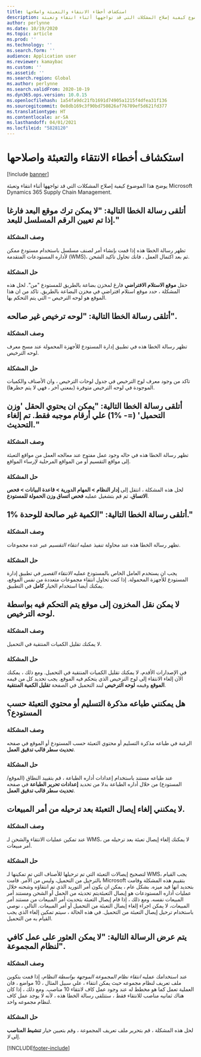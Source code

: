 ```yaml
---
title: استكشاف أخطاء الانتقاء والتعبئة واصلاحها
description: يوضح هذا الموضوع كيفية إصلاح المشكلات التي قد تواجهها أثناء انتقاء وتعبئة Microsoft Dynamics 365 Supply Chain Management.
author: perlynne
ms.date: 10/19/2020
ms.topic: article
ms.prod: ''
ms.technology: ''
ms.search.form: ''
audience: Application user
ms.reviewer: kamaybac
ms.custom: ''
ms.assetid: ''
ms.search.region: Global
ms.author: perlynne
ms.search.validFrom: 2020-10-19
ms.dyn365.ops.version: 10.0.15
ms.openlocfilehash: 1a54fa9dc21fb1691d74905a1215f4dfea31f136
ms.sourcegitcommit: 0e8db169c3f90bd750826af76709ef5d621fd377
ms.translationtype: HT
ms.contentlocale: ar-SA
ms.lasthandoff: 04/01/2021
ms.locfileid: "5828120"
---
```

# <a name="troubleshoot-picking-and-packing"></a>استكشاف أخطاء الانتقاء والتعبئة واصلاحها

[!include [banner](../includes/banner.md)]

يوضح هذا الموضوع كيفية إصلاح المشكلات التي قد تواجهها أثناء انتقاء وتعبئة Microsoft Dynamics 365 Supply Chain Management.

## <a name="i-receive-the-following-error-message-dimension-location-cant-be-left-blank-if-dimension-serial-number-is-set"></a>أتلقى رسالة الخطا التالية: "لا يمكن ترك موقع البعد فارغا إذا تم تعيين الرقم المسلسل للبعد."

### <a name="issue-description"></a>وصف المشكلة

تظهر رسالة الخطا هذه إذا قمت بإنشاء أمر لصنف مسلسل باستخدام مستودع ممكن لأداره المستودعات المتقدمة (WMS)، ثم بعد اكتمال العمل ، فانك تحاول تاكيد الشحن.

### <a name="issue-resolution"></a>حل المشكلة

حقل **موقع الاستلام الافتراضي** فارغ لمخزن بضاعة بالطريق للمستودع "من". لحل هذه المشكلة ، حدد موقع استلام افتراضي في مخزن البضاعة بالطريق. تاكد من ان هذا الموقع هو لوحه الترخيص – التي يتم التحكم بها.

## <a name="i-receive-the-following-error-message-invalid-license-plate"></a>أتلقى رسالة الخطا التالية: "لوحه ترخيص غير صالحه".

### <a name="issue-description"></a>وصف المشكلة

تظهر رسالة الخطا هذه في تطبيق إدارة المستودع للأجهزة المحمولة عند مسح معرف لوحه الترخيص.

### <a name="issue-resolution"></a>حل المشكلة

تاكد من وجود معرف لوح الترخيص في جدول لوحات الترخيص ، وان الأصناف والكميات الموجودة في لوحه الترخيص متوفرة (بمعني آخر ، فهي لا يتم حظرها).

## <a name="i-receive-the-following-error-message-field-load-weight-1-can-only-contain-positive-numbers-update-has-been-canceled"></a>أتلقى رسالة الخطا التالية: "يمكن ان يحتوي الحقل 'وزن التحميل' (=- %1) علي أرقام موجبه فقط. تم إلغاء التحديث."

### <a name="issue-description"></a>وصف المشكلة

تظهر رسالة الخطا هذه في حاله وجود عمل مفتوح عند معالجه العمل من مواقع التعبئة إلى مواقع التقسيم أو من المواقع المرحلية لإرساء المواقع.

### <a name="issue-resolution"></a>حل المشكلة

لحل هذه المشكلة ، انتقل إلى **إدار النظام \> المهام الدورية \> قاعدة البيانات \> فحص الاتساق**، ثم قم بتشغيل عمليه **فحص اتساق وزن الحمولة للمستودع**.

## <a name="i-receive-the-following-error-message-the-quantity-is-not-valid-for-unit-1"></a>أتلقى رسالة الخطا التالية: "الكمية غير صالحة للوحدة %1."

### <a name="issue-description"></a>وصف المشكلة

تظهر رسالة الخطا هذه عند محاولة تنفيذ عمليه *انتقاء التقسيم* عبر عده مجموعات.

### <a name="issue-resolution"></a>حل المشكلة

يجب ان يستخدم العامل الخاص بالمستودع عمليه *الانتقاء القصير* في تطبيق إدارة المستودع للأجهزة المحمولة. إذا كنت تحاول انتقاء مجموعات متعددة من نفس الموقع، يمكنك أيضا استخدام الخيار **كامل** في التطبيق.

## <a name="i-cant-move-inventory-to-a-location-that-is-license-platecontrolled"></a>لا يمكن نقل المخزون إلى موقع يتم التحكم فيه بواسطة لوحه الترخيص.

### <a name="issue-description"></a>وصف المشكلة

لا يمكنك تقليل الكميات المنتقية في التحميل.

### <a name="issue-resolution"></a>حل المشكلة

في الإصدارات الأقدم، لا يمكنك تقليل الكميات المنتقية في التحميل. ومع ذلك ، يمكنك الآن إلغاء الانتقاء إلى لوح الترخيص الذي يتحكم فيه الموقع. يجب تحديد كل من قيمه **الموقع** وقيمه **لوحه الترخيص** لبند التحميل في الصفحة **تقليل الكمية المنتقية**.

## <a name="can-i-print-a-delivery-note-or-packing-content-by-warehouse"></a>هل يمكنني طباعه مذكرة التسليم أو محتوي التعبئة حسب المستودع؟

### <a name="issue-description"></a>وصف المشكلة

الرغبة في طباعه مذكرة التسليم أو محتوي التعبئة حسب المستودع أو الموقع في صفحه **تحديث سطر قالب تدقيق العمل**.

### <a name="issue-resolution"></a>حل المشكلة

عند طباعه مستند باستخدام إعدادات أداره الطباعة ، قم بتقييد النطاق (الموقع/المستودع) من خلال أداره الطباعة بدلا من تحديد **إعدادات تحرير الطباعة** في صفحه **تحديث سطر قالب تدقيق العمل**.

## <a name="i-cant-cancel-a-packing-slip-after-its-posted-from-a-sales-order"></a>لا يمكنني إلغاء إيصال التعبئة بعد ترحيله من أمر المبيعات.

### <a name="issue-description"></a>وصف المشكلة

عند تمكين عمليات الانتقاء والشحن لـ WMS، لا يمكنك إلغاء إيصال تعبئة بعد ترحيله من أمر مبيعات.

### <a name="issue-resolution"></a>حل المشكلة

لتصحيح إيصالات التعبئة التي تم ترحيلها للأصناف التي تم تمكينها لـ WMS، يجب القيام بالترحيل من التحميل، وليس من الأمر. قامت Microsoft بتقييم هذه المشكلة وقامت بتحديد انها قيد ميزه. بشكل عام ، يمكن ان يكون أمر التوريد الذي تم انتقاؤه وشحنه خلال عمليات أداره المستودعات هو إيصال التعبئةيتم تحديثه من الحمل أو الشحن ومستند أمر المبيعات نفسه. ومع ذلك ، إذا قام إيصال التعبئة بتحديث أمر المبيعات من مستند أمر المبيعات، لا يمكن اجراء إلغاء إيصال التعبئة من التحميل أو أمر المبيعات. التالي ، نوصي باستخدام ترحيل إيصال التعبئة من التحميل. في هذه الحالة ، سيتم تمكين إلغاء الذي يجب القيام به من التحميل.

## <a name="i-receive-the-following-error-message-not-enough-work-can-be-found-for-cluster"></a>يتم عرض الرسالة التالية: "لا يمكن العثور على عمل كافي لنظام المجموعة".

### <a name="issue-description"></a>وصف المشكلة

عند استخدامك عمليه *انتقاء نظام المجموعة الموجهة بواسطة النظام*، إذا قمت بتكوين ملف تعريف لنظام مجموعه حيث يمكن انتقاء ، علي سبيل المثال ، 10 مواضع ، فان العملية تعمل كما هو مخطط له عند وجود عمل كاف لانتقاء 10 مناصب. ومع ذلك ، إذا كان هناك ثمانيه مناصب للانتقاء فقط ، ستتلقى رسالة الخطا هذه ، لأنه لا يوجد عمل كاف لنظام مجموعه واحد.

### <a name="issue-resolution"></a>حل المشكلة

لحل هذه المشكلة ، قم بتحرير ملف تعريف المجموعة ، وقم بتعيين خيار **تنشيط المناصب** إلى *لا*.


[!INCLUDE[footer-include](../../includes/footer-banner.md)]